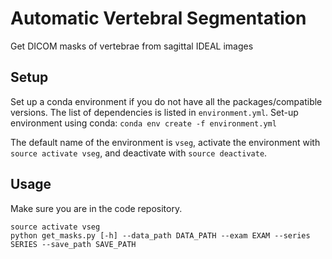 # Automatic Vertebral Segmentation

Get DICOM masks of vertebrae from sagittal IDEAL images

## Setup

Set up a conda environment if you do not have all the packages/compatible versions.
The list of dependencies is listed in `environment.yml`. Set-up environment using conda:
`conda env create -f environment.yml`

The default name of the environment is `vseg`, activate the environment with `source activate vseg`, and deactivate with `source deactivate`.

## Usage

Make sure you are in the code repository.

```
source activate vseg
python get_masks.py [-h] --data_path DATA_PATH --exam EXAM --series SERIES --save_path SAVE_PATH
```
